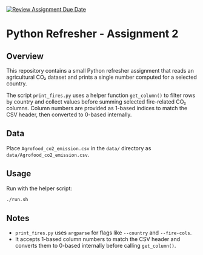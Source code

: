 [![Review Assignment Due Date](https://classroom.github.com/assets/deadline-readme-button-22041afd0340ce965d47ae6ef1cefeee28c7c493a6346c4f15d667ab976d596c.svg)](https://classroom.github.com/a/_G_SdF8U)

# Python Refresher - Assignment 2

## Overview

This repository contains a small Python refresher assignment that reads an agricultural CO₂ dataset and prints a single number computed for a selected country.

The script `print_fires.py` uses a helper function `get_column()` to filter rows by country and collect values before summing selected fire-related CO₂ columns. Column numbers are provided as 1-based indices to match the CSV header, then converted to 0-based internally.

## Data

Place `Agrofood_co2_emission.csv` in the `data/` directory as `data/Agrofood_co2_emission.csv`.

## Usage

Run with the helper script:

```bash
./run.sh
```

## Notes

- `print_fires.py` uses `argparse` for flags like `--country` and `--fire-cols`.
- It accepts 1-based column numbers to match the CSV header and converts them to 0-based internally before calling `get_column()`.